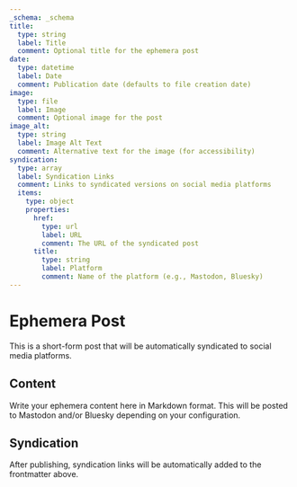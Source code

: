 ```yaml
---
_schema: _schema
title:
  type: string
  label: Title
  comment: Optional title for the ephemera post
date:
  type: datetime
  label: Date
  comment: Publication date (defaults to file creation date)
image:
  type: file
  label: Image
  comment: Optional image for the post
image_alt:
  type: string
  label: Image Alt Text
  comment: Alternative text for the image (for accessibility)
syndication:
  type: array
  label: Syndication Links
  comment: Links to syndicated versions on social media platforms
  items:
    type: object
    properties:
      href:
        type: url
        label: URL
        comment: The URL of the syndicated post
      title:
        type: string
        label: Platform
        comment: Name of the platform (e.g., Mastodon, Bluesky)
---
```


# Ephemera Post

This is a short-form post that will be automatically syndicated to social media platforms.

## Content

Write your ephemera content here in Markdown format. This will be posted to Mastodon and/or Bluesky depending on your configuration.

## Syndication

After publishing, syndication links will be automatically added to the frontmatter above.
